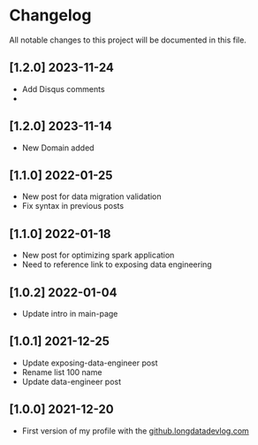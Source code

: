# Changelog

All notable changes to this project will be documented in this file.


## [1.2.0] 2023-11-24

- Add Disqus comments
- 
## [1.2.0] 2023-11-14

- New Domain added


## [1.1.0] 2022-01-25

- New post for data migration validation
- Fix syntax in previous posts

## [1.1.0] 2022-01-18

- New post for optimizing spark application
- Need to reference link to exposing data engineering

## [1.0.2] 2022-01-04

- Update intro in main-page

## [1.0.1] 2021-12-25

- Update exposing-data-engineer post
- Rename list 100 name
- Update data-engineer post

## [1.0.0] 2021-12-20

- First version of my profile with the [github.longdatadevlog.com](https://blogs.longdatadevlog.com)
